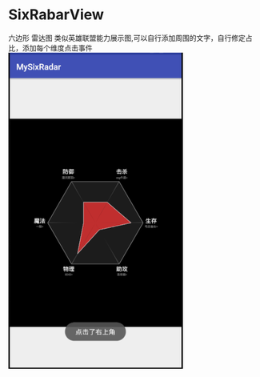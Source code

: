 # SixRabarView
六边形 雷达图
类似英雄联盟能力展示图,可以自行添加周围的文字，自行修定占比，添加每个维度点击事件
![iamges](https://github.com/lovemelon2017/SixRabarView/blob/master/demo3.png)
